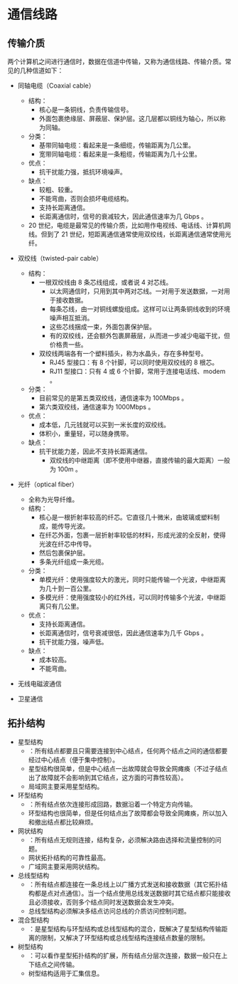 # 通信线路

## 传输介质

两个计算机之间进行通信时，数据在信道中传输，又称为通信线路、传输介质。常见的几种信道如下：

- 同轴电缆（Coaxial cable）
  - 结构：
    - 核心是一条铜线，负责传输信号。
    - 外面包裹绝缘层、屏蔽层、保护层。这几层都以铜线为轴心，所以称为同轴。
  - 分类：
    - 基带同轴电缆：看起来是一条细缆，传输距离为几公里。
    - 宽带同轴电缆：看起来是一条粗缆，传输距离为几十公里。
  - 优点：
    - 抗干扰能力强，抵抗环境噪声。
  - 缺点：
    - 较粗、较重。
    - 不能弯曲，否则会损坏电缆结构。
    - 支持长距离通信。
    - 长距离通信时，信号的衰减较大，因此通信速率为几 Gbps 。
  - 20 世纪，电缆是最常见的传输介质，比如用作电视线、电话线、计算机网线。但到了 21 世纪，短距离通信通常使用双绞线，长距离通信通常使用光纤。

- 双绞线（twisted-pair cable）
  - 结构：
    - 一根双绞线由 8 条芯线组成，或者说 4 对芯线。
      - 以太网通信时，只用到其中两对芯线。一对用于发送数据，一对用于接收数据。
      - 每条芯线，由一对铜线螺旋组成。这样可以让两条铜线收到的环境噪声相互抵消。
      - 这些芯线捆成一束，外面包裹保护层。
      - 有的双绞线，还会额外包裹屏蔽层，从而进一步减少电磁干扰，但价格贵一些。
    - 双绞线两端各有一个塑料插头，称为水晶头，存在多种型号。
      - RJ45 型接口：有 8 个针脚，可以同时使用双绞线的 8 根芯。
      - RJ11 型接口：只有 4 或 6 个针脚，常用于连接电话线、modem 。
  - 分类：
    - 目前常见的是第五类双绞线，通信速率为 100Mbps 。
    - 第六类双绞线，通信速率为 1000Mbps 。
  - 优点：
    - 成本低，几元钱就可以买到一米长度的双绞线。
    - 体积小，重量轻，可以随身携带。
  - 缺点：
    - 抗干扰能力差，因此不支持长距离通信。
      - 双绞线的中继距离（即不使用中继器，直接传输的最大距离）一般为 100m 。

- 光纤（optical fiber）
  - 全称为光导纤维。
  - 结构：
    - 核心是一根折射率较高的纤芯。它直径几十微米，由玻璃或塑料制成，能传导光波。
    - 在纤芯外面，包裹一层折射率较低的材料，形成光波的全反射，使得光波在纤芯中传导。
    - 然后包裹保护层。
    - 多条光纤组成一条光缆。
  - 分类：
    - 单模光纤：使用强度较大的激光，同时只能传输一个光波，中继距离为几十到一百公里。
    - 多模光纤：使用强度较小的红外线，可以同时传输多个光波，中继距离只有几公里。
  - 优点：
    - 支持长距离通信。
    - 长距离通信时，信号衰减很低，因此通信速率为几千 Gbps 。
    - 抗干扰能力强，噪声低。
  - 缺点：
    - 成本较高。
    - 不能弯曲。

- 无线电磁波通信

- 卫星通信

## 拓扑结构

- 星型结构
  - ：所有结点都要且只需要连接到中心结点，任何两个结点之间的通信都要经过中心结点（便于集中控制）。
  - 星型结构很简单，但是中心结点一出故障就会导致全网瘫痪（不过子结点出了故障就不会影响到其它结点，这方面的可靠性较高）。
  - 局域网主要采用星型结构。
- 环型结构
  - ：所有结点依次连接形成回路，数据沿着一个特定方向传输。
  - 环型结构也很简单，但是任何结点出了故障都会导致全网瘫痪，所以加入和撤出结点都比较麻烦。
- 网状结构
  - ：所有结点无规则连接，结构复杂，必须解决路由选择和流量控制的问题。
  - 网状拓扑结构的可靠性最高。
  - 广域网主要采用网状结构。
- 总线型结构
  - ：所有结点都连接在一条总线上以广播方式发送和接收数据（其它拓扑结构都是点对点通信）。当一个结点使用总线发送数据时其它结点都只能接收且必须接收，否则多个结点同时发送数据会发生冲突。
  - 总线型结构必须解决多结点访问总线的介质访问控制问题。
- 混合型结构
  - ：是星型结构与环型结构或总线型结构的混合，既解决了星型结构传输距离的限制，又解决了环型结构或总线型结构连接结点数量的限制。
- 树型结构
  - ：可以看作星型拓扑结构的扩展，所有结点分层次连接，数据一般只在上下结点之间传输。
  - 树型结构适用于汇集信息。
